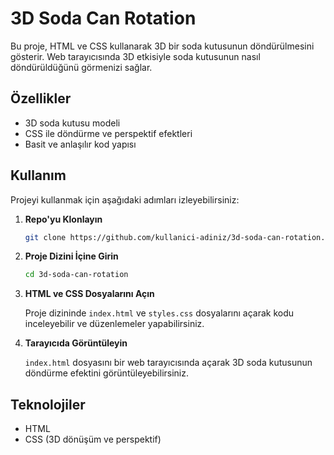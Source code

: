 
# 3D Soda Can Rotation

Bu proje, HTML ve CSS kullanarak 3D bir soda kutusunun döndürülmesini gösterir. Web tarayıcısında 3D etkisiyle soda kutusunun nasıl döndürüldüğünü görmenizi sağlar.

## Özellikler

- 3D soda kutusu modeli
- CSS ile döndürme ve perspektif efektleri
- Basit ve anlaşılır kod yapısı

## Kullanım

Projeyi kullanmak için aşağıdaki adımları izleyebilirsiniz:

1. **Repo'yu Klonlayın**
   ```bash
   git clone https://github.com/kullanici-adiniz/3d-soda-can-rotation.git
   ```

2. **Proje Dizini İçine Girin**
   ```bash
   cd 3d-soda-can-rotation
   ```

3. **HTML ve CSS Dosyalarını Açın**

   Proje dizininde `index.html` ve `styles.css` dosyalarını açarak kodu inceleyebilir ve düzenlemeler yapabilirsiniz.

4. **Tarayıcıda Görüntüleyin**

   `index.html` dosyasını bir web tarayıcısında açarak 3D soda kutusunun döndürme efektini görüntüleyebilirsiniz.

## Teknolojiler

- HTML
- CSS (3D dönüşüm ve perspektif)